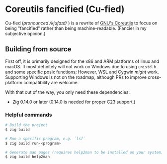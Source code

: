 # **C**ore**u**tils fanci**fied** (Cu-fied)

Cu-fied (_pronounced /kjufaɪd/_ ) is a rewrite of [GNU's Coreutils](https://www.gnu.org/software/coreutils/) to focus on being "fancified" rather than being machine-readable.
(Fancier in my subjective opinion.)

## Building from source

First off, it is primarily designed for the x86 and ARM platforms of linux and macOS. It most definitely will not work on Windows due to using `unistd.h` and some specific posix functions; However, WSL and Cygwin _might_ work. Supporting Windows is not on the roadmap, although PRs to improve cross-platform compatibility are welcome.

With that out of the way, you only need these dependencies:

- [Zig](https://ziglang.org/) 0.14.0 or later (0.14.0 is needed for proper C23 support.)

### Helpful commands

```sh
# Build the project
$ zig build

# Run a specific program, e.g. `lsf`
$ zig build run-<program>

# Generate man pages (requires help2man to be installed on your system)
$ zig build help2man
```
